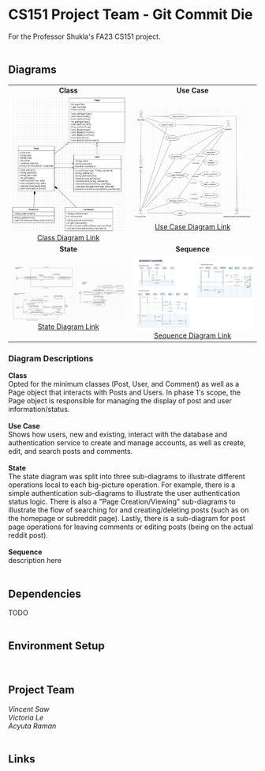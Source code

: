 # CS151 Project Team - Git Commit Die
For the Professor Shukla's FA23 CS151 project.<br/>
<br/>

## Diagrams
|  |  | 
| :---: | :---: |
| **Class** | **Use Case** |
| ![](/diagrams/20231003/class.png) [Class Diagram Link](https://github.com/vsawce/CS151-GitCommitDie/blob/main/diagrams/20231003/class.png) | ![](/diagrams/20231003/usecase.png) [Use Case Diagram Link](https://github.com/vsawce/CS151-GitCommitDie/blob/main/diagrams/20231003/usecase.png) |
| **State** | **Sequence** |
| ![](/diagrams/20231003/state.png) [State Diagram Link](https://github.com/vsawce/CS151-GitCommitDie/blob/main/diagrams/20231003/state.png) | ![](/diagrams/20231003/sequence.png) [Sequence Diagram Link](https://github.com/vsawce/CS151-GitCommitDie/blob/main/20231003/sequence.png) | |

### Diagram Descriptions
**Class**<br/>
Opted for the minimum classes (Post, User, and Comment) as well as a Page object that interacts with Posts and Users. In phase 1's scope, the Page object is responsible for managing the display of post and user information/status.
<br/>
<br/>
**Use Case**<br/>
Shows how users, new and existing, interact with the database and authentication service to create and manage accounts, as well as create, edit, and search posts and comments.
<br/>
<br/>
**State**<br/>
The state diagram was split into three sub-diagrams to illustrate different operations local to each big-picture operation. For example, there is a simple authentication sub-diagrams to illustrate the user authentication status logic. There is also a "Page Creation/Viewing" sub-diagrams to illustrate the flow of searching for and creating/deleting posts (such as on the homepage or subreddit page). Lastly, there is a sub-diagram for post page operations for leaving comments or editing posts (being on the actual reddit post).
<br/>
<br/>
**Sequence**<br/>
description here
<br/>
<br/>

## Dependencies
TODO<br/>
<br/>

## Environment Setup
<br/>

## Project Team
_Vincent Saw_<br/>
_Victoria Le_<br/>
_Acyuta Raman_<br/>
<br/>

## Links
